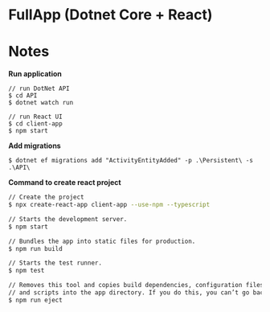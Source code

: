 # FullApp (Dotnet Core + React)

# Notes

**Run application**

```
// run DotNet API
$ cd API
$ dotnet watch run

// run React UI
$ cd client-app
$ npm start
```

**Add migrations**

```
$ dotnet ef migrations add "ActivityEntityAdded" -p .\Persistent\ -s .\API\
```

**Command to create react project**

```bash
// Create the project
$ npx create-react-app client-app --use-npm --typescript

// Starts the development server.
$ npm start

// Bundles the app into static files for production.
$ npm run build

// Starts the test runner.
$ npm test

// Removes this tool and copies build dependencies, configuration files
// and scripts into the app directory. If you do this, you can’t go back!
$ npm run eject
```
